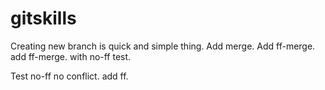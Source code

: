 # gitskills
Creating new branch is quick and simple thing.
Add merge.
Add ff-merge.
add ff-merge.
with no-ff test.


Test no-ff no conflict.
add ff.
